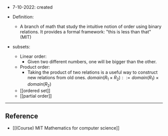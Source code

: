 - 7-10-2022: created

- Definition: 
	- A branch of math that study the intuitive notion of order using binary relations. It provides a formal framework: "this is less than that" (MIT)

- subsets: 
	- Linear order: 
		- Given two different numbers, one will be bigger than the other.
	- Product order:
		- Taking the product of two relations is a useful way to construct new relations from old ones. $domain(R_1 \times R_2)::=domain(R_1) \times domain(R_2)$
	- [[ordered set]]
	- [[partial order]]


---
## Reference
- [[(Course) MIT Mathematics for computer science]]